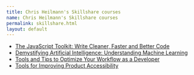 ```yaml
---
title: Chris Heilmann's Skillshare courses
name: Chris Heilmann's Skillshare courses
permalink: skillshare.html
layout: default
---
```


* [The JavaScript Toolkit: Write Cleaner, Faster and Better Code](https://skl.sh/2CpiTGZ)
* [Demystifying Artificial Intelligence: Understanding Machine Learning](https://skl.sh/2MHkYl1)
* [Tools and Tips to Optimize Your Workflow as a Developer](https://skl.sh/3uKu5G1)
* [Tools for Improving Product Accessibility](https://skl.sh/3eCFWRR)
